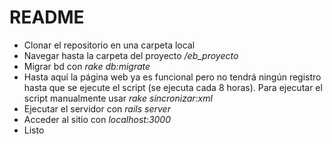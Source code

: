# README

* Clonar el repositorio en una carpeta local
* Navegar hasta la carpeta del proyecto */eb_proyecto*
* Migrar bd con *rake db:migrate*
* Hasta aquí la página web ya es funcional pero no tendrá ningún registro hasta que se ejecute el script (se ejecuta cada 8 horas). Para ejecutar el script manualmente usar *rake sincronizar:xml*
* Ejecutar el servidor con *rails server*
* Acceder al sitio con *localhost:3000*
* Listo
